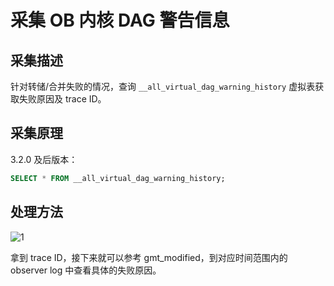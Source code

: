 # 采集 OB 内核 DAG 警告信息

## 采集描述

针对转储/合并失败的情况，查询 `__all_virtual_dag_warning_history` 虚拟表获取失败原因及 trace ID。

## 采集原理

3.2.0 及后版本：

```sql
SELECT * FROM __all_virtual_dag_warning_history;
```

## 处理方法

![1](https://intranetproxy.alipay.com/skylark/lark/0/2024/png/29156516/1723621287484-e8e26c0a-06af-42b9-8bea-249c4770ec7a.png#clientId=uc25339c0-1554-4&from=paste&id=ud5aeb157&originHeight=368&originWidth=3040&originalType=url&ratio=2&rotation=0&showTitle=false&status=done&style=none&taskId=u2d9fb0ba-7d92-487c-af9a-d0101444335&title=)

拿到 trace ID，接下来就可以参考 gmt_modified，到对应时间范围内的 observer log 中查看具体的失败原因。
